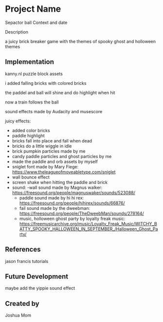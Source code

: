 # Project Name
Sepactor ball
Context and date

Description

a juicy brick breaker game with the themes of spooky ghost and holloween themes


## Implementation

kanny.nl puzzle block assets

i added falling bricks with colored bricks

the paddel and ball will shine and do highlight when hit

now a train follows the ball

sound effects made by Audacity and musescore

juicy effects:
- added color bricks
- paddle highlight
- bricks fall into place and fall when dead
- bricks do a little wiggle in idle
- brick pumpkin particles made by me
- candy paddle particles and ghost particles by me
- made the paddle and orb assets by myself
- sniglet font made by Mary Fiege: https://www.theleagueofmoveabletype.com/sniglet
- wall bounce effect
- screen shake when hitting the paddle and brick
- sound:
  -wall sound made by Magnus walker: https://freesound.org/people/magnuswaker/sounds/523088/
  - paddle sound made by hi hi rex: https://freesound.org/people/hihirex/sounds/66876/
  - fail sound made by the dweebman: https://freesound.org/people/TheDweebMan/sounds/278164/
  - music, holloween ghost party by loyalty freak music: https://freemusicarchive.org/music/Loyalty_Freak_Music/WITCHY_BATTY_SPOOKY_HALLOWEEN_IN_SEPTEMBER_/Halloween_Ghost_Party/


## References

jason francis tutorials

## Future Development

maybe add the yippie sound effect


## Created by 
Joshua Mom
